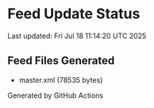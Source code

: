 # Feed Update Status
Last updated: Fri Jul 18 11:14:20 UTC 2025

## Feed Files Generated
- master.xml (78535 bytes)

Generated by GitHub Actions
